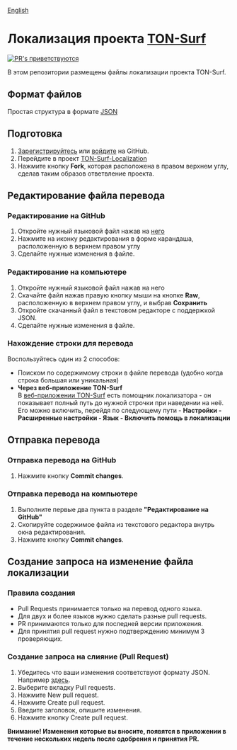 [English](./README.md)

# Локализация проекта [TON-Surf](https://ton.surf)

[![PR's приветствуются](https://img.shields.io/badge/PRs-welcome-brightgreen.svg?style=flat-square)](http://makeapullrequest.com)

В этом репозитории размещены файлы локализации проекта TON-Surf.

## Формат файлов

Простая структура в формате [JSON](https://ru.wikipedia.org/wiki/JSON)

## Подготовка

1. [Зарегистрируйтесь](https://github.com/signup) или [войдите](https://github.com/login) на GitHub.
2. Перейдите в проект [TON-Surf-Localization](https://github.com/tonlabs/TON-Surf-Localization)
3. Нажмите кнопку **Fork**, которая расположена в правом верхнем углу, сделав таким образов ответвление проекта.

## Редактирование файла перевода

### Редактирование на GitHub

1. Откройте нужный языковой файл нажав на [него](https://github.com/tonlabs/TON-Surf-Localization/tree/development/src)
2. Нажмите на иконку редактирования в форме карандаша, расположенную в верхнем правом углу
3. Сделайте нужные изменения в файле.

### Редактирование на компьютере

1. Откройте нужный языковой файл нажав на него
2. Скачайте файл нажав правую кнопку мыши на кнопке **Raw**, расположенную в верхнем правом углу, и выбрав **Сохранить**
3. Откройте скачанный файл в текстовом редакторе с поддержкой JSON.
4. Сделайте нужные изменения в файле.

### Нахождение строки для перевода

Воспользуйтесь один из 2 способов:

-   Поиском по содержимому строки в файле перевода (удобно когда строка большая или уникальная)
-   **Через веб-приложение TON-Surf**  
    В [веб-приложении TON-Surf](https://web.ton.surf/) есть помощник локализатора - он показывает полный путь до нужной строчки при наведении на неё.
    Его можно включить, перейдя по следующему пути - **Настройки - Расширенные настройки - Язык - Включить помощь в локализации**

## Отправка перевода

### Отправка перевода на GitHub

1. Нажмите кнопку **Commit changes**.

### Отправка перевода на компьютере

1. Выполните первые два пункта в разделе **"Редактирование на GitHub"**
2. Скопируйте содержимое файла из текcтового редактора внутрь окна редактирования.
3. Нажмите кнопку **Commit changes**.

## Создание запроса на изменение файла локализации

### Правила создания

-   Pull Requests принимается только на перевод одного языка.
-   Для двух и более языков нужно сделать разные pull requests.
-   PR принимаются только для последней версии приложения.
-   Для принятия pull request нужно подтверждению минимум 3 проверяющих.

### Создание запроса на слияние (Pull Request)

1. Убедитесь что ваши изменения соответствуют формату JSON. Например [здесь](https://jsonformatter.curiousconcept.com/).
2. Выберите вкладку Pull requests.
3. Нажмите New pull request.
4. Нажмите Create pull request.
5. Введите заголовок, опишите изменения.
6. Нажмите кнопку Create pull request.

**Внимание! Изменения которые вы вносите, появятся в приложении в течение нескольких недель после одобрения и принятия PR.**
